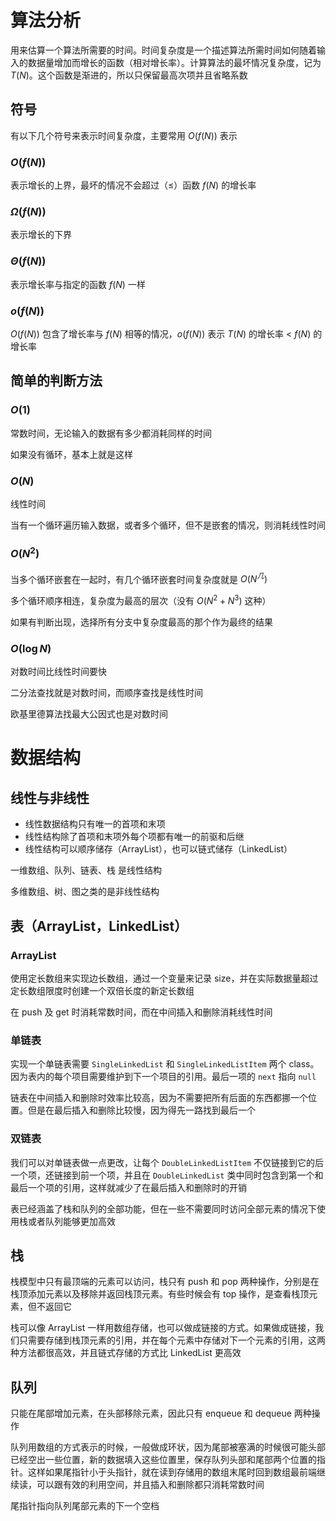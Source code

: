 # 算法分析

用来估算一个算法所需要的时间。时间复杂度是一个描述算法所需时间如何随着输入的数据量增加而增长的函数（相对增长率）。计算算法的最坏情况复杂度，记为 $T(N)$。这个函数是渐进的，所以只保留最高次项并且省略系数

## 符号

有以下几个符号来表示时间复杂度，主要常用 $O(f(N))$ 表示

### $O(f(N))$

表示增长的上界，最坏的情况不会超过（$\le$）函数 $f(N)$ 的增长率

### $\Omega(f(N))$

表示增长的下界

### $\Theta(f(N))$

表示增长率与指定的函数 $f(N)$ 一样

### $o(f(N))$

$O(f(N))$ 包含了增长率与 $f(N)$ 相等的情况，$o(f(N))$ 表示 $T(N)$ 的增长率 $\lt$ $f(N)$ 的增长率

## 简单的判断方法

### $O(1)$

常数时间，无论输入的数据有多少都消耗同样的时间

如果没有循环，基本上就是这样

### $O(N)$

线性时间

当有一个循环遍历输入数据，或者多个循环，但不是嵌套的情况，则消耗线性时间

### $O(N^2)$

当多个循环嵌套在一起时，有几个循环嵌套时间复杂度就是 $O(N^几)$

多个循环顺序相连，复杂度为最高的层次（没有 $O(N^2+N^3)$ 这种）

如果有判断出现，选择所有分支中复杂度最高的那个作为最终的结果

### $O(\log N)$

对数时间比线性时间要快

二分法查找就是对数时间，而顺序查找是线性时间

欧基里德算法找最大公因式也是对数时间

# 数据结构

## 线性与非线性

- 线性数据结构只有唯一的首项和末项
- 线性结构除了首项和末项外每个项都有唯一的前驱和后继
- 线性结构可以顺序储存（ArrayList），也可以链式储存（LinkedList）

一维数组、队列、链表、栈 是线性结构

多维数组、树、图之类的是非线性结构

## 表（ArrayList，LinkedList）

### ArrayList

使用定长数组来实现边长数组，通过一个变量来记录 size，并在实际数据量超过定长数组限度时创建一个双倍长度的新定长数组

在 push 及 get 时消耗常数时间，而在中间插入和删除消耗线性时间

### 单链表

实现一个单链表需要 `SingleLinkedList` 和 `SingleLinkedListItem` 两个 class。因为表内的每个项目需要维护到下一个项目的引用。最后一项的 `next` 指向 `null`

链表在中间插入和删除时效率比较高，因为不需要把所有后面的东西都挪一个位置。但是在最后插入和删除比较慢，因为得先一路找到最后一个

### 双链表

我们可以对单链表做一点更改，让每个 `DoubleLinkedListItem` 不仅链接到它的后一个项，还链接到前一个项，并且在 `DoubleLinkedList` 类中同时包含到第一个和最后一个项的引用，这样就减少了在最后插入和删除时的开销

表已经涵盖了栈和队列的全部功能，但在一些不需要同时访问全部元素的情况下使用栈或者队列能够更加高效

## 栈

栈模型中只有最顶端的元素可以访问，栈只有 push 和 pop 两种操作，分别是在栈顶添加元素以及移除并返回栈顶元素。有些时候会有 top 操作，是查看栈顶元素，但不返回它

栈可以像 ArrayList 一样用数组存储，也可以做成链接的方式。如果做成链接，我们只需要存储到栈顶元素的引用，并在每个元素中存储对下一个元素的引用，这两种方法都很高效，并且链式存储的方式比 LinkedList 更高效

## 队列

只能在尾部增加元素，在头部移除元素，因此只有 enqueue 和 dequeue 两种操作

队列用数组的方式表示的时候，一般做成环状，因为尾部被塞满的时候很可能头部已经空出一些位置，新的数据填入这些位置里，保存队列头部和尾部两个位置的指针。这样如果尾指针小于头指针，就在读到存储用的数组末尾时回到数组最前端继续读，可以跟有效的利用空间，并且插入和删除都只消耗常数时间

尾指针指向队列尾部元素的下一个空档